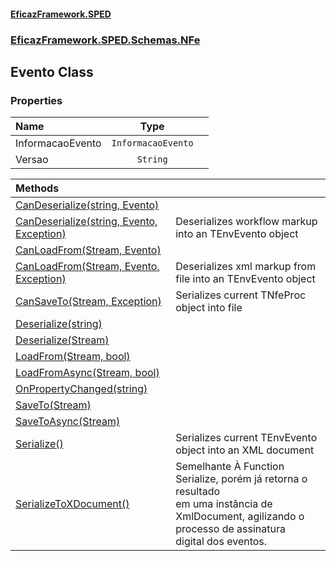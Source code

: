 #### [EficazFramework.SPED](EficazFrameworkSPED.md 'EficazFramework SPED')
### [EficazFramework.SPED.Schemas.NFe](EficazFramework.SPED.Schemas.NFe.md 'EficazFramework.SPED.Schemas.NFe')

## Evento Class
### Properties

| Name | Type | |
| :--- | :---: | :--- |
| InformacaoEvento | `InformacaoEvento` |  |
| Versao | `String` |  |

| Methods | |
| :--- | :--- |
| [CanDeserialize(string, Evento)](EficazFramework.SPED.Schemas.NFe/Evento/CanDeserialize(string,Evento).md 'EficazFramework.SPED.Schemas.NFe.Evento.CanDeserialize(string, EficazFramework.SPED.Schemas.NFe.Evento)') | |
| [CanDeserialize(string, Evento, Exception)](EficazFramework.SPED.Schemas.NFe/Evento/CanDeserialize(string,Evento,Exception).md 'EficazFramework.SPED.Schemas.NFe.Evento.CanDeserialize(string, EficazFramework.SPED.Schemas.NFe.Evento, System.Exception)') | Deserializes workflow markup into an TEnvEvento object |
| [CanLoadFrom(Stream, Evento)](EficazFramework.SPED.Schemas.NFe/Evento/CanLoadFrom(Stream,Evento).md 'EficazFramework.SPED.Schemas.NFe.Evento.CanLoadFrom(System.IO.Stream, EficazFramework.SPED.Schemas.NFe.Evento)') | |
| [CanLoadFrom(Stream, Evento, Exception)](EficazFramework.SPED.Schemas.NFe/Evento/CanLoadFrom(Stream,Evento,Exception).md 'EficazFramework.SPED.Schemas.NFe.Evento.CanLoadFrom(System.IO.Stream, EficazFramework.SPED.Schemas.NFe.Evento, System.Exception)') | Deserializes xml markup from file into an TEnvEvento object |
| [CanSaveTo(Stream, Exception)](EficazFramework.SPED.Schemas.NFe/Evento/CanSaveTo(Stream,Exception).md 'EficazFramework.SPED.Schemas.NFe.Evento.CanSaveTo(System.IO.Stream, System.Exception)') | Serializes current TNfeProc object into file |
| [Deserialize(string)](EficazFramework.SPED.Schemas.NFe/Evento/Deserialize(string).md 'EficazFramework.SPED.Schemas.NFe.Evento.Deserialize(string)') | |
| [Deserialize(Stream)](EficazFramework.SPED.Schemas.NFe/Evento/Deserialize(Stream).md 'EficazFramework.SPED.Schemas.NFe.Evento.Deserialize(System.IO.Stream)') | |
| [LoadFrom(Stream, bool)](EficazFramework.SPED.Schemas.NFe/Evento/LoadFrom(Stream,bool).md 'EficazFramework.SPED.Schemas.NFe.Evento.LoadFrom(System.IO.Stream, bool)') | |
| [LoadFromAsync(Stream, bool)](EficazFramework.SPED.Schemas.NFe/Evento/LoadFromAsync(Stream,bool).md 'EficazFramework.SPED.Schemas.NFe.Evento.LoadFromAsync(System.IO.Stream, bool)') | |
| [OnPropertyChanged(string)](EficazFramework.SPED.Schemas.NFe/Evento/OnPropertyChanged(string).md 'EficazFramework.SPED.Schemas.NFe.Evento.OnPropertyChanged(string)') | |
| [SaveTo(Stream)](EficazFramework.SPED.Schemas.NFe/Evento/SaveTo(Stream).md 'EficazFramework.SPED.Schemas.NFe.Evento.SaveTo(System.IO.Stream)') | |
| [SaveToAsync(Stream)](EficazFramework.SPED.Schemas.NFe/Evento/SaveToAsync(Stream).md 'EficazFramework.SPED.Schemas.NFe.Evento.SaveToAsync(System.IO.Stream)') | |
| [Serialize()](EficazFramework.SPED.Schemas.NFe/Evento/Serialize().md 'EficazFramework.SPED.Schemas.NFe.Evento.Serialize()') | Serializes current TEnvEvento object into an XML document |
| [SerializeToXDocument()](EficazFramework.SPED.Schemas.NFe/Evento/SerializeToXDocument().md 'EficazFramework.SPED.Schemas.NFe.Evento.SerializeToXDocument()') | Semelhante À Function Serialize, porém já retorna o resultado<br/>em uma instância de XmlDocument, agilizando o processo de assinatura<br/>digital dos eventos. |
